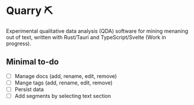 # Quarry ⛏️

Experimental qualitative data analysis (QDA) software for mining menaning out of text, written with Rust/Tauri and TypeScript/Svelte (Work in progress).

## Minimal to-do

- [ ] Manage docs (add, rename, edit, remove)
- [ ] Mange tags (add, rename, edit, remove)
- [ ] Persist data
- [ ] Add segments by selecting text section
